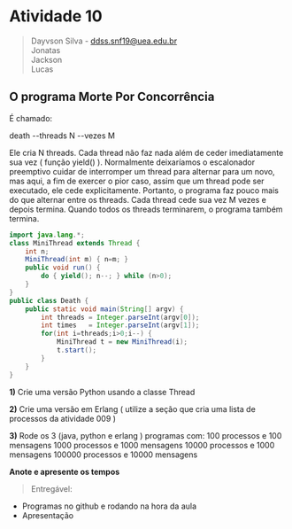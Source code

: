 # Atividade 10

> Dayvson Silva - ddss.snf19@uea.edu.br<br/>
Jonatas<br/>
Jackson<br/>
Lucas<br/>

## O programa Morte Por Concorrência

É chamado:

death --threads N --vezes M


Ele cria N threads. Cada thread não faz nada além de ceder imediatamente sua vez ( função yield() ). Normalmente deixaríamos o escalonador preemptivo cuidar de interromper um thread para alternar para um novo, mas aqui, a fim de exercer o pior caso, assim que um thread pode ser executado, ele cede explicitamente. Portanto, o programa faz pouco mais do que alternar entre os threads. Cada thread cede sua vez M vezes e depois termina. Quando todos os threads terminarem, o programa também termina.

```java
import java.lang.*;
class MiniThread extends Thread {
    int n;
    MiniThread(int m) { n=m; }
    public void run() {
        do { yield(); n--; } while (n>0);
    }
}
public class Death {
    public static void main(String[] argv) {
        int threads = Integer.parseInt(argv[0]);
        int times   = Integer.parseInt(argv[1]);
        for(int i=threads;i>0;i--) {
            MiniThread t = new MiniThread(i);
            t.start();
        }
    }
}
```

**1)** Crie uma versão Python usando a classe Thread 


**2)** Crie uma versão em Erlang ( utilize a seção que cria uma lista de processos da atividade 009 ) 


**3)** Rode  os 3 (java, python e erlang ) programas com:
100 processos e 100 mensagens
1000 processos e 1000 mensagens
10000 processos e 1000 mensagens
100000 processos e 10000 mensagens


**Anote e apresente os tempos**


> Entregável:<br/>
- Programas no github e rodando na hora da aula
- Apresentação
